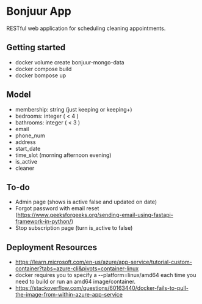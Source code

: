 # Bonjuur App

RESTful web application for scheduling cleaning appointments.

## Getting started

- docker volume create bonjuur-mongo-data
- docker compose build
- docker bompose up

## Model

- membership: string (just keeping or keeping+)
- bedrooms: integer ( < 4 )
- bathrooms: integer ( < 3 )
- email
- phone_num
- address
- start_date
- time_slot (morning afternoon evening)
- is_active
- cleaner


## To-do
- Admin page (shows is active false and updated on date)
- Forgot password with email reset (https://www.geeksforgeeks.org/sending-email-using-fastapi-framework-in-python/)
- Stop subscription page (turn is_active to false)

## Deployment Resources
- https://learn.microsoft.com/en-us/azure/app-service/tutorial-custom-container?tabs=azure-cli&pivots=container-linux
- docker requires you to specify a --platform=linux/amd64 each time you need to build or run an amd64 image/container.
- https://stackoverflow.com/questions/60163440/docker-fails-to-pull-the-image-from-within-azure-app-service
